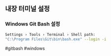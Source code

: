 ## 내장 터미널 설정

### Windows Git Bash 설정

```bash
Settings › Tools › Terminal › Shell path:
"C:\Program Files\Git\bin\bash.exe" --login -i
```

#gitbash #windows
